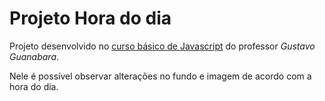 # Projeto Hora do dia
Projeto desenvolvido no [curso básico de Javascript](https://www.youtube.com/playlist?list=PLntvgXM11X6pi7mW0O4ZmfUI1xDSIbmTm) do professor *Gustavo Guanabara*.

Nele é possível observar alterações no fundo e imagem de acordo com a hora do dia.
